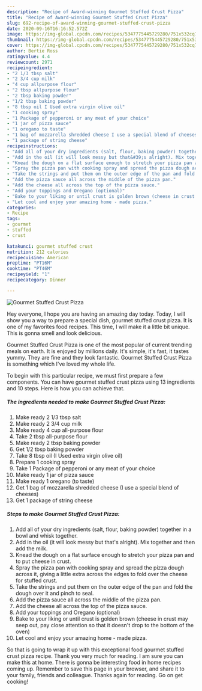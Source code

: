 ```yaml
---
description: "Recipe of Award-winning Gourmet Stuffed Crust Pizza"
title: "Recipe of Award-winning Gourmet Stuffed Crust Pizza"
slug: 692-recipe-of-award-winning-gourmet-stuffed-crust-pizza
date: 2020-09-16T16:16:52.572Z
image: https://img-global.cpcdn.com/recipes/5347775445729280/751x532cq70/gourmet-stuffed-crust-pizza-recipe-main-photo.jpg
thumbnail: https://img-global.cpcdn.com/recipes/5347775445729280/751x532cq70/gourmet-stuffed-crust-pizza-recipe-main-photo.jpg
cover: https://img-global.cpcdn.com/recipes/5347775445729280/751x532cq70/gourmet-stuffed-crust-pizza-recipe-main-photo.jpg
author: Bertie Ross
ratingvalue: 4.4
reviewcount: 2971
recipeingredient:
- "2 1/3 tbsp salt"
- "2 3/4 cup milk"
- "4 cup allpurpose flour"
- "2 tbsp allpurpose flour"
- "2 tbsp baking powder"
- "1/2 tbsp baking powder"
- "8 tbsp oil I Used extra virgin olive oil"
- "1 cooking spray"
- "1 Package of pepperoni or any meat of your choice"
- "1 jar of pizza sauce"
- "1 oregano to taste"
- "1 bag of mozzarella shredded cheese I use a special blend of cheeses"
- "1 package of string cheese"
recipeinstructions:
- "Add all of your dry ingredients (salt, flour, baking powder) together in a bowl and whisk together."
- "Add in the oil (it will look messy but that&#39;s alright). Mix together and then add the milk."
- "Knead the dough on a flat surface enough to stretch your pizza pan and to put cheese in crust."
- "Spray the pizza pan with cooking spray and spread the pizza dough across it, giving a little extra across the edges to fold over the cheese for stuffed crust."
- "Take the strings and put them on the outer edge of the pan and fold the dough over it and pinch to seal."
- "Add the pizza sauce all across the middle of the pizza pan."
- "Add the cheese all across the top of the pizza sauce."
- "Add your toppings and Oregano (optional)"
- "Bake to your liking or until crust is golden brown (cheese in crust may seep out, pay close attention so that it doesn&#39;t drop to the bottom of the oven)"
- "Let cool and enjoy your amazing home - made pizza."
categories:
- Recipe
tags:
- gourmet
- stuffed
- crust

katakunci: gourmet stuffed crust 
nutrition: 212 calories
recipecuisine: American
preptime: "PT16M"
cooktime: "PT46M"
recipeyield: "1"
recipecategory: Dinner

---
```



![Gourmet Stuffed Crust Pizza](https://img-global.cpcdn.com/recipes/5347775445729280/751x532cq70/gourmet-stuffed-crust-pizza-recipe-main-photo.jpg)

Hey everyone, I hope you are having an amazing day today. Today, I will show you a way to prepare a special dish, gourmet stuffed crust pizza. It is one of my favorites food recipes. This time, I will make it a little bit unique. This is gonna smell and look delicious.



Gourmet Stuffed Crust Pizza is one of the most popular of current trending meals on earth. It is enjoyed by millions daily. It's simple, it's fast, it tastes yummy. They are fine and they look fantastic. Gourmet Stuffed Crust Pizza is something which I've loved my whole life.


To begin with this particular recipe, we must first prepare a few components. You can have gourmet stuffed crust pizza using 13 ingredients and 10 steps. Here is how you can achieve that.

<!--inarticleads1-->

##### The ingredients needed to make Gourmet Stuffed Crust Pizza:

1. Make ready 2 1/3 tbsp salt
1. Make ready 2 3/4 cup milk
1. Make ready 4 cup all-purpose flour
1. Take 2 tbsp all-purpose flour
1. Make ready 2 tbsp baking powder
1. Get 1/2 tbsp baking powder
1. Take 8 tbsp oil (I Used extra virgin olive oil)
1. Prepare 1 cooking spray
1. Take 1 Package of pepperoni or any meat of your choice
1. Make ready 1 jar of pizza sauce
1. Make ready 1 oregano (to taste)
1. Get 1 bag of mozzarella shredded cheese (I use a special blend of cheeses)
1. Get 1 package of string cheese




<!--inarticleads2-->

##### Steps to make Gourmet Stuffed Crust Pizza:

1. Add all of your dry ingredients (salt, flour, baking powder) together in a bowl and whisk together.
1. Add in the oil (it will look messy but that&#39;s alright). Mix together and then add the milk.
1. Knead the dough on a flat surface enough to stretch your pizza pan and to put cheese in crust.
1. Spray the pizza pan with cooking spray and spread the pizza dough across it, giving a little extra across the edges to fold over the cheese for stuffed crust.
1. Take the strings and put them on the outer edge of the pan and fold the dough over it and pinch to seal.
1. Add the pizza sauce all across the middle of the pizza pan.
1. Add the cheese all across the top of the pizza sauce.
1. Add your toppings and Oregano (optional)
1. Bake to your liking or until crust is golden brown (cheese in crust may seep out, pay close attention so that it doesn&#39;t drop to the bottom of the oven)
1. Let cool and enjoy your amazing home - made pizza.




So that is going to wrap it up with this exceptional food gourmet stuffed crust pizza recipe. Thank you very much for reading. I am sure you can make this at home. There is gonna be interesting food in home recipes coming up. Remember to save this page in your browser, and share it to your family, friends and colleague. Thanks again for reading. Go on get cooking!
